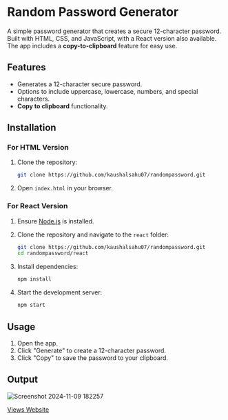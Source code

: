 # Random Password Generator

A simple password generator that creates a secure 12-character password. Built with HTML, CSS, and JavaScript, with a React version also available. The app includes a **copy-to-clipboard** feature for easy use.

## Features
- Generates a 12-character secure password.
- Options to include uppercase, lowercase, numbers, and special characters.
- **Copy to clipboard** functionality.

## Installation

### For HTML Version
1. Clone the repository:
   ```bash
   git clone https://github.com/kaushalsahu07/randompassword.git
   ```
2. Open `index.html` in your browser.

### For React Version
1. Ensure [Node.js](https://nodejs.org/) is installed.
2. Clone the repository and navigate to the `react` folder:
   
   ```bash
   git clone https://github.com/kaushalsahu07/randompassword.git
   cd randompassword/react
   ```
   
4. Install dependencies:
   ```bash
   npm install
   ```
   
5. Start the development server:
   ```bash
   npm start
   ```

## Usage
1. Open the app.
2. Click "Generate" to create a 12-character password.
3. Click "Copy" to save the password to your clipboard.

## Output
![Screenshot 2024-11-09 182257](https://github.com/user-attachments/assets/49afe1a7-6672-45b2-92d9-42dcd4058876)

[Views Website]()
